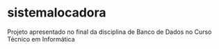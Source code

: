 # sistemalocadora
Projeto apresentado no final da disciplina de Banco de Dados no Curso Técnico em Informática
